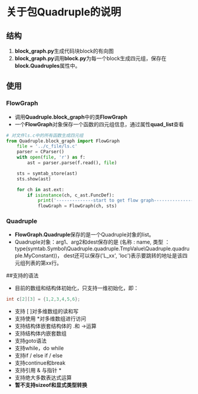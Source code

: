 # 关于包Quadruple的说明
## 结构
1. **block_graph.py**生成代码块block的有向图
2. **block_graph.py**调用**block.py**为每一个block生成四元组，保存在**block.Quadruples**属性中。 
## 使用
### FlowGraph
- 调用**Quadruple.block_graph**中的类**FlowGraph**
- 一个**FlowGraph**对象保存一个函数的四元组信息，通过属性**quad_list**查看
```python
# 对文件ls.c中的所有函数生成四元组
from Quadruple.block_graph import FlowGraph
    file = '../c_file/ls.c'
    parser = CParser()
    with open(file, 'r') as f:
        ast = parser.parse(f.read(), file)

    sts = symtab_store(ast)
    sts.show(ast)

    for ch in ast.ext:
        if isinstance(ch, c_ast.FuncDef):
            print('--------------start to get flow graph--------------------')
            flowGraph = FlowGraph(ch, sts)
```

### Quadruple
- **FlowGraph.Quadruple**保存的是一个Quadruple对象的list。
- Quadruple对象：arg1、arg2和dest保存的是 (名称 : name, 类型 ：type(symtab.Symbol\Quadruple.quadruple.TmpValue\Quadruple.quadruple.MyConstant))，
dest还可以保存('L_xx', 'loc')表示要跳转的地址是该四元组列表的第xx行。

##支持的语法
- 目前的数组和结构体初始化，只支持一维初始化，即：
```c
int c[2][3] = {1,2,3,4,5,6};
```
- 支持 [ ]对多维数组的读和写
- 支持使用 *对多维数组进行访问
- 支持结构体嵌套结构体的 .和 ->运算
- 支持结构体内嵌套数组
- 支持goto语法
- 支持while，do while
- 支持if / else if / else
- 支持continue和break
- 支持引用 & 与指针 *
- 支持绝大多数表达式运算
- **暂不支持sizeof和显式类型转换**
